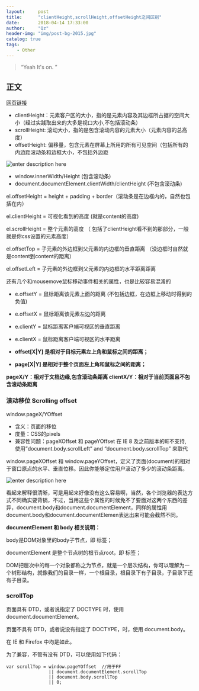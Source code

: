 ```yaml
---
layout:     post
title:      "clientHeight,scrollHeight,offsetHeight之间区别"
date:       2018-04-14 17:33:00
author:     "Qz"
header-img: "img/post-bg-2015.jpg"
catalog: true
tags:
    - Other
---
```


> “Yeah It's on. ”


## 正文
[网页链接](https://www.w3cplus.com/css/viewports.html)

* clientHeight：元素客户区的大小，指的是元素内容及其边框所占据的空间大小（经过实践取出来的大多是视口大小,不包括滚动条）
* scrollHeight: 滚动大小，指的是包含滚动内容的元素大小（元素内容的总高度）
* offsetHeight: 偏移量，包含元素在屏幕上所用的所有可见空间（包括所有的内边距滚动条和边框大小，不包括外边距




![enter description here][1]




* window.innerWidth/Height (包含滚动条)
* document.documentElement.clientWidth/clientHeight (不包含滚动条)



el.offsetHeight = height + padding + border（滚动条是在边框内的，自然也包括在内）

el.clientHeight = 可视化看到的高度 (就是content的高度)


el.scrollHeight = 整个元素的高度 （ 包括了clientHeight看不到的那部分，一般就是你css设置的元素高度）

el.offsetTop = 子元素的外边框到父元素的内边框的垂直距离 （没边框时自然就是content到content的距离）


el.offsetLeft = 子元素的外边框到父元素的内边框的水平距离距离



还有几个和mousemove鼠标移动事件相关的属性，也是比较容易混淆的

* e.offsetY = 鼠标距离该元素上面的距离 (不包括边框，在边框上移动时得到的负值)
* e.offsetX = 鼠标距离该元素左边的距离

* e.clientY = 鼠标距离客户端可视区的垂直距离
* e.clientX = 鼠标距离客户端可视区的水平距离

* **offset[X|Y] 是相对于目标元素左上角和鼠标之间的距离；**
* **page[X|Y] 是相对于整个页面左上角和鼠标之间的距离；**


**pageX/Y：相对于文档边缘,包含滚动条距离
clientX/Y：相对于当前页面且不包含滚动条距离** 



### 滚动移位 Scrolling offset
window.pageX/YOffset

* 含义：页面的移位
* 度量：CSS的pixels
* 兼容性问题：pageXOffset 和 pageYOffset 在 IE 8 及之前版本的IE不支持, 使用”document.body.scrollLeft” and “document.body.scrollTop” 来取代


window.pageXOffset 和 window.pageYOffset，定义了页面(document)的相对于窗口原点的水平、垂直位移。因此你能够定位用户滚动了多少的滚动条距离。


![enter description here][2]




看起来解释很清晰，可是用起来好像没有这么容易啊，当然，各个浏览器的表达方式不同确实要背锅，不过，当用这些个属性的时候免不了要面对这两个东西的差异，document.body和document.documentElement，同样的属性用document.body和document.documentElemen表达出来可能会截然不同。


**documentElement 和 body 相关说明：** 

body是DOM对象里的body子节点，即 <body> 标签；

documentElement 是整个节点树的根节点root，即<html> 标签；

DOM把层次中的每一个对象都称之为节点，就是一个层次结构，你可以理解为一个树形结构，就像我们的目录一样，一个根目录，根目录下有子目录，子目录下还有子目录。



### scrollTop 
页面具有 DTD，或者说指定了 DOCTYPE 时，使用 document.documentElement。

页面不具有 DTD，或者说没有指定了 DOCTYPE，时，使用 document.body。

在 IE 和 Firefox 中均是如此。

为了兼容，不管有没有 DTD，可以使用如下代码：
```
var scrollTop = window.pageYOffset  //用于FF
                || document.documentElement.scrollTop  
                || document.body.scrollTop  
                || 0;
```






  [1]: http://www.w3cplus.com/sites/default/files/styles/print_image/public/blogs/2014/1404/viewport-13.jpg
  [2]: http://www.w3cplus.com/sites/default/files/styles/print_image/public/blogs/2014/1404/viewport-7.jpg